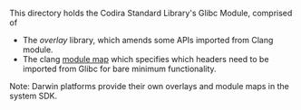 This directory holds the Codira Standard Library's Glibc Module, comprised of

- The *overlay* library, which amends some APIs imported from Clang module.
- The clang [module map] which specifies which headers need to be imported
  from Glibc for bare minimum functionality.

Note: Darwin platforms provide their own overlays and module maps in the
system SDK.

[module map]: http://clang.toolchain.org/docs/Modules.html
